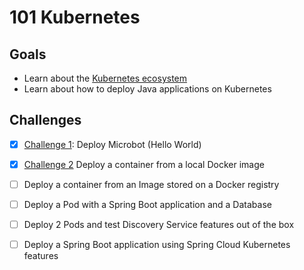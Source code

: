 # 101 Kubernetes

## Goals

- Learn about the [Kubernetes ecosystem](./kubernetes.md)
- Learn about how to deploy Java applications on Kubernetes

## Challenges

- [x] [Challenge 1](challenge-1/README.md): Deploy Microbot (Hello World)
- [x] [Challenge 2](challenge-2/README.md) Deploy a container from a local Docker image
- [ ] Deploy a container from an Image stored on a Docker registry
- [ ] Deploy a Pod with a Spring Boot application and a Database
- [ ] Deploy 2 Pods and test Discovery Service features out of the box
- [ ] Deploy a Spring Boot application using Spring Cloud Kubernetes features
 